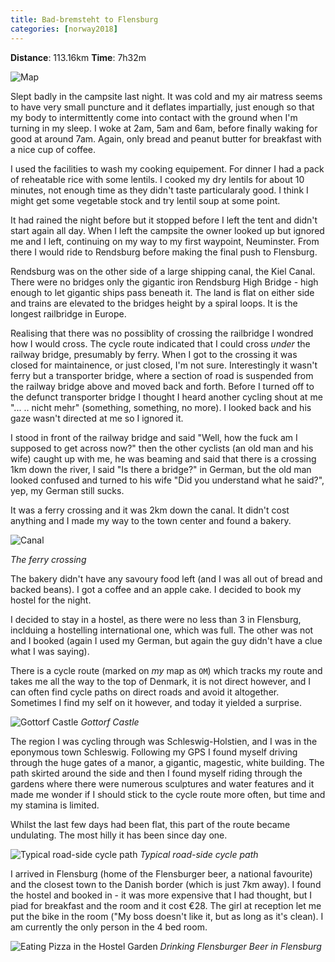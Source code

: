```yaml
---
title: Bad-bremsteht to Flensburg
categories: [norway2018]
---
```


**Distance**: 113.16km
**Time**: 7h32m

![Map](/images/norway/2018-06-24/map.png)

Slept badly in the campsite last night. It was cold and my air matress seems
to have very small puncture and it deflates impartially, just enough so that
my body to intermittently come into contact with the ground when I'm turning
in my sleep. I woke at 2am, 5am and 6am, before finally waking for good at
around 7am. Again, only bread and peanut butter for breakfast with a nice cup
of coffee.

I used the facilities to wash my cooking equipement. For dinner I had a pack
of reheatable rice with some lentils. I cooked my dry lentils for about 10
minutes, not enough time as they didn't taste particularaly good. I think I
might get some vegetable stock and try lentil soup at some point.

It had rained the night before but it stopped before I left the tent and
didn't start again all day. When I left the campsite the owner looked up but
ignored me and I left, continuing on my way to my first waypoint, Neuminster.
From there I would ride to Rendsburg before making the final push to
Flensburg.

Rendsburg was on the other side of a large shipping canal, the Kiel Canal.
There were no bridges only the gigantic iron Rendsburg High Bridge - high
enough to let gigantic ships pass beneath it. The land is flat on either side
and trains are elevated to the bridges height by a spiral loops. It is the
longest railbridge in Europe.

Realising that there was no possiblity of crossing the railbridge I wondred
how I would cross. The cycle route indicated that I could cross _under_ the
railway bridge, presumably by ferry. When I got to the crossing it was closed
for maintainence, or just closed, I'm not sure. Interestingly it wasn't ferry
but a transporter bridge, where a section of road is suspended from the
railway bridge above and moved back and forth. Before I turned off to the
defunct transporter bridge I thought I heard another cycling shout at me "...
.. nicht mehr" (something, something, no more). I looked back and his gaze
wasn't directed at me so I ignored it.

I stood in front of the railway bridge and said "Well, how the fuck am I
supposed to get across now?" then the other cyclists (an old man and his wife)
caught up with me, he was beaming and said that there is a crossing 1km down
the river, I said "Is there a bridge?" in German, but the old man looked
confused and turned to his wife "Did you understand what he said?", yep, my
German still sucks.

It was a ferry crossing and it was 2km down the canal. It didn't cost anything
and I made my way to the town center and found a bakery.

![Canal](/images/norway/2018-06-24/IMG_20180624_122228.jpg)

_The ferry crossing_

The bakery didn't have any savoury food left (and I was all out of bread and
backed beans). I got a coffee and an apple cake. I decided to book my hostel
for the night.

I decided to stay in a hostel, as there were no less than 3 in Flensburg,
inclduing a hostelling international one, which was full. The other was not
and I booked (again I used my German, but again the guy didn't have a clue
what I was saying).

There is a cycle route (marked on _my_ map as `OM`) which tracks my route and
takes me all the way to the top of Denmark, it is not direct however, and I
can often find cycle paths on direct roads and avoid it altogether. Sometimes
I find my self on it however, and today it yielded a surprise.

![Gottorf Castle](/images/norway/2018-06-24/IMG_20180624_150910.jpg)
_Gottorf Castle_


The region I was cycling through was Schleswig-Holstien, and I was in the
eponymous town Schleswig. Following my GPS I found myself driving through the
huge gates of a manor, a gigantic, magestic, white building. The path skirted
around the side and then I found myself riding through the gardens where there
were numerous sculptures and water features and it made me wonder if I should
stick to the cycle route more often, but time and my stamina is limited.

Whilst the last few days had been flat, this part of the route became
undulating. The most hilly it has been since day one.

![Typical road-side cycle path](/images/norway/2018-06-24/IMG_20180624_135726.jpg)
_Typical road-side cycle path_

I arrived in Flensburg (home of the Flensburger beer, a national favourite)
and the closest town to the Danish border (which is just 7km away). I found
the hostel and booked in - it was more expensive that I had thought, but I
piad for breakfast and the room and it cost €28. The girl at reception let me
put the bike in the room ("My boss doesn't like it, but as long as it's
clean). I am currently the only person in the 4 bed room.

![Eating Pizza in the Hostel Garden](/images/norway/2018-06-24/IMG_20180624_184842.jpg)
_Drinking Flensburger Beer in Flensburg_
